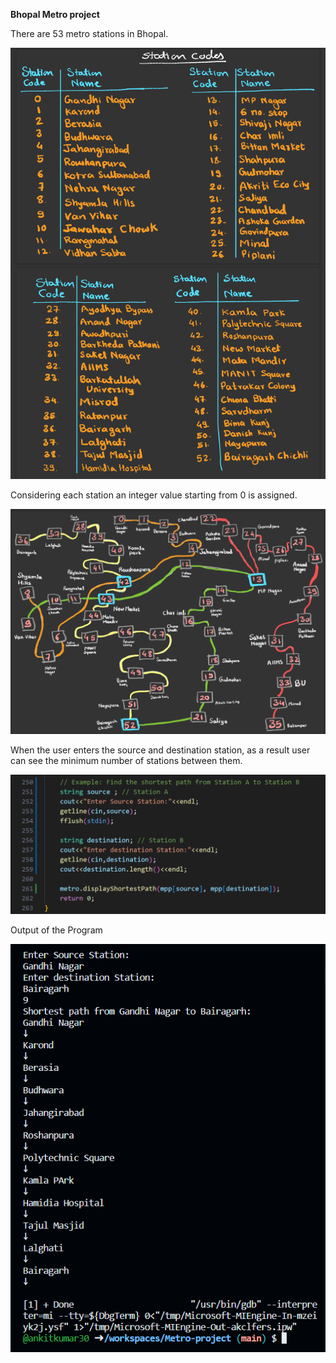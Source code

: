 **Bhopal Metro project**

There are 53 metro stations in Bhopal.

![Station with index](Metro-stations.png)

Considering each station an integer value starting from 0 is assigned.

![Stations Network Map](Metro-network-map.png)

When the user enters the source and destination station, as a result user can see the minimum number of stations between them.

![Code of statement](image.png)

Output of the Program

![output pic of codespaces in github](image-1.png)

